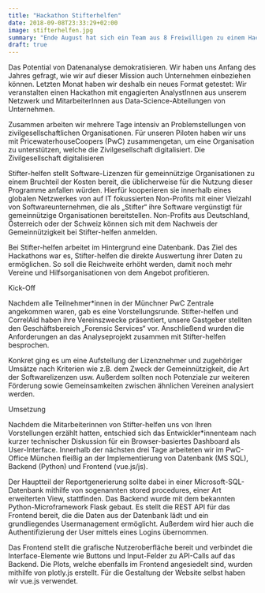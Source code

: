 ```yaml
---
title: "Hackathon Stifterhelfen"
date: 2018-09-08T23:33:29+02:00
image: stifterhelfen.jpg
summary: "Ende August hat sich ein Team aus 8 Freiwilligen zu einem Hackathon in München getroffen. In einer Kooperation von CorrelAid und PwC wurde ein Dashboard zur Visalierung von Geschäftsprozessen realisiert."
draft: true
---
```


Das Potential von Datenanalyse demokratisieren. Wir haben uns Anfang des Jahres gefragt, wie wir auf dieser Mission auch Unternehmen einbeziehen können. Letzten Monat haben wir deshalb ein neues Format getestet: Wir veranstalten einen Hackathon mit engagierten AnalystInnen aus unserem Netzwerk und MitarbeiterInnen aus Data-Science-Abteilungen von Unternehmen.

Zusammen arbeiten wir mehrere Tage intensiv an Problemstellungen von zivilgesellschaftlichen Organisationen. Für unseren Piloten haben wir uns mit PricewaterhouseCoopers (PwC) zusammengetan, um eine Organisation zu unterstützen, welche die Zivilgesellschaft digitalisiert.
Die Zivilgesellschaft digitalisieren

Stifter-helfen stellt Software-Lizenzen für gemeinnützige Organisationen zu einem Bruchteil der Kosten bereit, die üblicherweise für die Nutzung dieser Programme anfallen würden. Hierfür kooperieren sie innerhalb eines globalen Netzwerkes von auf IT fokussierten Non-Profits mit einer Vielzahl von Softwareunternehmen, die als „Stifter“ ihre Software vergünstigt für gemeinnützige Organisationen bereitstellen. Non-Profits aus Deutschland, Österreich oder der Schweiz können sich mit dem Nachweis der Gemeinnützigkeit bei Stifter-helfen anmelden.

Bei Stifter-helfen arbeitet im Hintergrund eine Datenbank. Das Ziel des Hackathons war es, Stifter-helfen die direkte Auswertung ihrer Daten zu ermöglichen. So soll die Reichweite erhöht werden, damit noch mehr Vereine und Hilfsorganisationen von dem Angebot profitieren.

Kick-Off

Nachdem alle Teilnehmer*innen in der Münchner PwC Zentrale angekommen waren, gab es eine Vorstellungsrunde. Stifter-helfen und CorrelAid haben ihre Vereinszwecke präsentiert, unsere Gastgeber stellten den Geschäftsbereich „Forensic Services“ vor. Anschließend wurden die Anforderungen an das Analyseprojekt zusammen mit Stifter-helfen besprochen.

Konkret ging es um eine Aufstellung der Lizenznehmer und zugehöriger Umsätze nach Kriterien wie z.B. dem Zweck der Gemeinnützigkeit, die Art der Softwarelizenzen usw. Außerdem sollten noch Potenziale zur weiteren Förderung sowie Gemeinsamkeiten zwischen ähnlichen Vereinen analysiert werden.

Umsetzung

Nachdem die Mitarbeiterinnen von Stifter-helfen uns von Ihren Vorstellungen erzählt hatten, entschied sich das Entwickler*innenteam nach kurzer technischer Diskussion für ein Browser-basiertes Dashboard als User-Interface. Innerhalb der nächsten drei Tage arbeiteten wir im PwC-Office München fleißig an der Implementierung von Datenbank (MS SQL), Backend (Python) und Frontend (vue.js/js).

Der Hauptteil der Reportgenerierung sollte dabei in einer Microsoft-SQL-Datenbank mithilfe von sogenannten stored procedures, einer Art erweiterten View, stattfinden. Das Backend wurde mit dem bekannten Python-Microframework Flask gebaut. Es stellt die REST API für das Frontend bereit, die die Daten aus der Datenbank lädt und ein grundliegendes Usermanagement ermöglicht. Außerdem wird hier auch die Authentifizierung der User mittels eines Logins übernommen.

Das Frontend stellt die grafische Nutzeroberfläche bereit und verbindet die Interface-Elemente wie Buttons und Input-Felder zu API-Calls auf das Backend. Die Plots, welche ebenfalls im Frontend angesiedelt sind, wurden mithilfe von plotly.js erstellt. Für die Gestaltung der Website selbst haben wir vue.js verwendet.